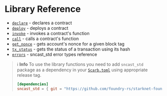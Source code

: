 # Library Reference

* [`declare`](sncast-library/declare.md) - declares a contract
* [`deploy`](sncast-library/deploy.md) - deploys a contract
* [`invoke`](sncast-library/invoke.md) - invokes a contract's function
* [`call`](sncast-library/call.md) - calls a contract's function
* [`get_nonce`](sncast-library/get_nonce.md) - gets account's nonce for a given block tag
* [`tx_status`](sncast-library/tx_status.md) - gets the status of a transaction using its hash
* [`errors`](sncast-library/errors.md) - sncast_std error types reference

> ℹ️ **Info**
> To use the library functions you need to add `sncast_std` package as a dependency in
> your [`Scarb.toml`](https://docs.swmansion.com/scarb/docs/guides/dependencies.html#adding-a-dependency)
> using appropriate release tag.
>```toml
> [dependencies]
> sncast_std = { git = "https://github.com/foundry-rs/starknet-foundry.git", tag = "v0.22.0" }
> ```
